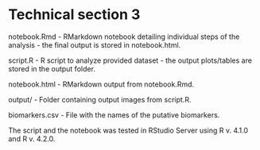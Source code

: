 # Technical section 3

notebook.Rmd - RMarkdown notebook detailing individual steps of the analysis - the final output is stored in notebook.html.

script.R - R script to analyze provided dataset - the output plots/tables are stored in the output folder.

notebook.html - RMarkdown output from notebook.Rmd.

output/ - Folder containing output images from script.R.

biomarkers.csv - File with the names of the putative biomarkers.

The script and the notebook was tested in RStudio Server using R v. 4.1.0 and R v. 4.2.0.

